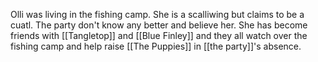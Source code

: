 Olli was living in the fishing camp.  She is a scalliwing but claims to be a cuatl. The party don't know any better and believe her.  She has become friends with [[Tangletop]] and [[Blue Finley]] and they all watch over the fishing camp and help raise [[The Puppies]] in [[the party]]'s absence.